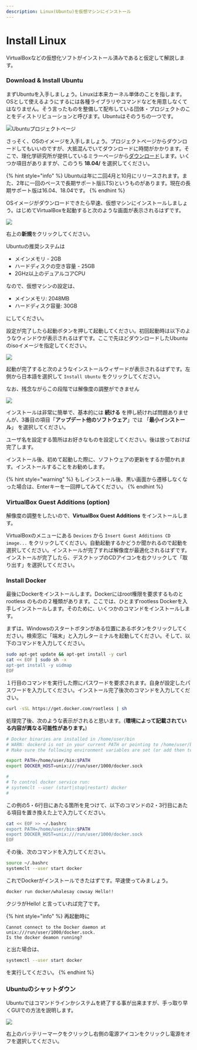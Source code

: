 ```yaml
---
description: Linux(Ubuntu)を仮想マシンにインストール
---
```


# Install Linux

VirtualBoxなどの仮想化ソフトがインストール済みであると仮定して解説します。

### Download & Install Ubuntu

まずUbuntuを入手しましょう。Linuxは本来カーネル単体のことを指します。OSとして使えるようにするには各種ライブラリやコマンドなどを用意しなくてはなりません。そう言ったものを整備して配布している団体・プロジェクトのことをディストリビューションと呼びます。Ubuntuはそのうちの一つです。

![Ubuntu&#x30D7;&#x30ED;&#x30B8;&#x30A7;&#x30AF;&#x30C8;&#x30DA;&#x30FC;&#x30B8;](../../.gitbook/assets/ubuntu_top.png)

さっそく、OSのイメージを入手しましょう。プロジェクトページからダウンロードしてもいいのですが、大抵混んでいてダウンロードに時間がかかります。そこで、理化学研究所が提供しているミラーページから[ダウンロード](http://ftp.riken.go.jp/Linux/ubuntu-releases/)します。いくつか項目がありますが、このうち **18.04/** を選択してください。

{% hint style="info" %}
Ubuntuは年に二回4月と10月にリリースされます。また、2年に一回のペースで長期サポート版\(LTS\)というものがあります。現在の長期サポート版は16.04、18.04です。
{% endhint %}

OSイメージがダウンロードできたら早速、仮想マシンにインストールしましょう。はじめてVirtualBoxを起動すると次のような画面が表示されるはずです。

![](../../.gitbook/assets/vm_start.png)

右上の**新規**をクリックしてください。

Ubuntuの推奨システムは

* メインメモリ - 2GB
* ハードディスクの空き容量 - 25GB
* 2GHz以上のデュアルコアCPU

なので、仮想マシンの設定は、

* メインメモリ: 2048MB
* ハードディスク容量: 30GB

にしてください。

設定が完了したら起動ボタンを押して起動してください。初回起動時は以下のようなウィンドウが表示されるはずです。ここで先ほどダウンロードしたUbuntuのisoイメージを指定してください。

![](../../.gitbook/assets/sukurnshotto-2019-11-06-175743.png)

起動が完了すると次のようなインストールウィザードが表示されるはずです。左側から日本語を選択して `Install Ubuntu` をクリックしてください。

なお、残念ながらこの段階では解像度の調整ができません

![](../../.gitbook/assets/sukurnshotto-2019-11-06-180031.png)

インストールは非常に簡単で、基本的には **続ける** を押し続ければ問題ありませんが、3番目の項目「**アップデート他のソフトウェア**」では 「**最小インストール**」  を選択してください。

ユーザ名を設定する箇所はお好きなものを設定してください。後は放っておけば完了します。

インストール後、初めて起動した際に、ソフトウェアの更新をするか聞かれます。インストールすることをお勧めします。

{% hint style="warning" %}
もしインストール後、黒い画面から遷移しなくなった場合は、Enterキーを一回押してみてください。
{% endhint %}

### VirtualBox Guest Additions \(option\)

解像度の調整をしたいので、**VirtualBox Guest Additions** をインストールします。

VirtualBoxのメニューにある `Devices` から `Insert Guest Additions CD image...` をクリックしてください。自動起動するかどうか聞かれるので起動を選択してください。インストールが完了すれば解像度が最適化されるはずです。  
インストールが完了したら、デスクトップのCDアイコンを右クリックして「取り出す」を選択してください。

### Install Docker

最後にDockerをインストールします。Dockerにはroot権限を要求するものとrootless のものの２種類があります。ここでは、ひとまずrootless Dockerを入手しインストールします。そのために、いくつかのコマンドをインストールします。

まずは、Windowsのスタートボタンがある位置にあるボタンをクリックしてください。検索窓に「端末」と入力しターミナルを起動してください。そして、以下のコマンドを入力してください。

```bash
sudo apt-get update && apt-get install -y curl
cat << EOF | sudo sh -x
apt-get install -y uidmap
EOF
```

１行目のコマンドを実行した際にパスワードを要求されます。自身が設定したパスワードを入力してください。インストール完了後次のコマンドを入力してください。

```bash
curl -sSL https://get.docker.com/rootless | sh
```

処理完了後、次のような表示がされると思います。\(**環境によって記載されている内容が異なる可能性があります。**\)

```bash
# Docker binaries are installed in /home/user/bin
# WARN: dockerd is not in your current PATH or pointing to /home/user/bin/dockerd
# Make sure the following environment variables are set (or add then to ~/.bashrc):

export PATH=/home/user/bin:$PATH
export DOCKER_HOST=unix:///run/user/1000/docker.sock

#
# To control docker service run:
# systemclt --user (start|stop|restart) docker
#
```

この例の5・6行目にあたる箇所を見つけて、以下のコマンドの2・3行目にあたる項目を置き換えた上で入力してください。

```bash
cat << EOF >> ~/.bashrc
export PATH=/home/user/bin:$PATH
export DOCKER_HOST=unix:///run/user/1000/docker.sock
EOF
```

その後、次のコマンドを入力してください。

```bash
source ~/.bashrc
systemclt --user start docker
```

これでDockerがインストールできたはずです。早速使ってみましょう。

```bash
docker run docker/whalesay cowsay Hello!!
```

クジラがHello! と言っていれば完了です。

{% hint style="info" %}
再起動時に

```
Cannot connect to the Docker daemon at unix:///run/user/1000/docker.sock.
Is the docker deamon running?
```

と出た場合は、

```bash
systemctl --user start docker
```

を実行してください。
{% endhint %}

### Ubuntuのシャットダウン

Ubuntuではコマンドラインかシステムを終了する事が出来ますが、手っ取り早くGUIでの方法を説明します。

![](../../.gitbook/assets/halt.png)

右上のバッテリーマークをクリックし右側の電源アイコンをクリックし電源をオフを選択してください。

